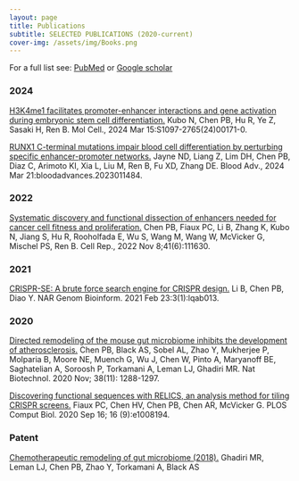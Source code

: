 ```yaml
---
layout: page
title: Publications
subtitle: SELECTED PUBLICATIONS (2020-current)
cover-img: /assets/img/Books.png
---
```


For a full list see: [PubMed](https://pubmed.ncbi.nlm.nih.gov/?term=%22Chen+Poshen+B%22%5BAuthor%5D) or [Google scholar](https://scholar.google.com/citations?hl=en&tzom=420&user=SI56lVsAAAAJ)

### 2024
[H3K4me1 facilitates promoter-enhancer interactions and gene activation during embryonic stem cell differentiation.](https://www.sciencedirect.com/science/article/pii/S1097276524001710?via%3Dihub)
Kubo N, Chen PB, Hu R, Ye Z, Sasaki H, Ren B.
Mol Cell., 2024 Mar 15:S1097-2765(24)00171-0.

[RUNX1 C-terminal mutations impair blood cell differentiation by perturbing specific enhancer-promoter networks.](https://ashpublications.org/bloodadvances/article/doi/10.1182/bloodadvances.2023011484/515383/RUNX1-C-terminal-Mutations-Impair-Blood-Cell)
Jayne ND, Liang Z, Lim DH, Chen PB, Diaz C, Arimoto KI, Xia L, Liu M, Ren B, Fu XD, Zhang DE.
Blood Adv., 2024 Mar 21:bloodadvances.2023011484.

### 2022

[Systematic discovery and functional dissection of enhancers needed for cancer cell fitness and proliferation.](https://www.sciencedirect.com/science/article/pii/S2211124722015017)
Chen PB, Fiaux PC, Li B, Zhang K, Kubo N, Jiang S, Hu R, Rooholfada E, Wu S, Wang M, Wang W, McVicker G, Mischel PS, Ren B.
Cell Rep., 2022 Nov 8;41(6):111630.

### 2021
 
[CRISPR-SE: A brute force search engine for CRISPR design.](https://academic.oup.com/nargab/article/3/1/lqab013/6148838)
Li B, Chen PB, Diao Y.
NAR Genom Bioinform. 2021 Feb 23:3(1):lqab013.

### 2020
 
[Directed remodeling of the mouse gut microbiome inhibits the development of atherosclerosis.](https://www.nature.com/articles/s41587-020-0549-5)
Chen PB, Black AS, Sobel AL, Zhao Y, Mukherjee P, Molparia B, Moore NE, Muench G, Wu J, Chen W, Pinto A, Maryanoff BE, Saghatelian A, Soroosh P, Torkamani A, Leman LJ, Ghadiri MR.
Nat Biotechnol. 2020 Nov; 38(11): 1288-1297.
 
[Discovering functional sequences with RELICS, an analysis method for tiling CRISPR screens.](https://journals.plos.org/ploscompbiol/article?id=10.1371/journal.pcbi.1008194)
Fiaux PC, Chen HV, Chen PB, Chen AR, McVicker G.
PLOS Comput Biol. 2020 Sep 16; 16 (9):e1008194.

### Patent

[Chemotherapeutic remodeling of gut microbiome (2018).](https://patents.google.com/patent/WO2020069130A2)
Ghadiri MR, Leman LJ, Chen PB, Zhao Y, Torkamani A, Black AS




